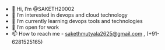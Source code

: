 - 👋 Hi, I’m @SAKETH20002
- 👀 I’m interested in devops and cloud technology
- 🌱 I’m currently learning devops tools and technologies 
- 💞️ I’m open for work 
- 📫 How to reach me - sakethmutyala2625@gmail.com , (+91-6281525165)

<!---
SAKETH20002/SAKETH20002 is a ✨ special ✨ repository because its `README.md` (this file) appears on your GitHub profile.
You can click the Preview link to take a look at your changes.
--->
